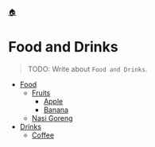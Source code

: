 <!--startTocHeader-->
[🏠](../README.md)
# Food and Drinks
<!--endTocHeader-->

> TODO: Write about `Food and Drinks`.

<!--startTocSubtopic-->
- [Food](food/README.md)
  - [Fruits](food/fruits/README.md)
    - [Apple](food/fruits/apple.md)
    - [Banana](food/fruits/banana.md)
  - [Nasi Goreng](food/nasiGoreng.md)
- [Drinks](drinks/README.md)
  - [Coffee](drinks/coffee.md)
<!--endTocSubtopic-->